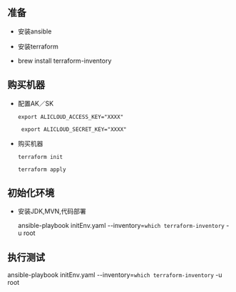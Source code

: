 ## 准备

- 安装ansible

- 安装terraform
 
- brew install terraform-inventory

## 购买机器
 
 - 配置AK／SK
 
   ` export ALICLOUD_ACCESS_KEY="XXXX"
 `
 
   ` export ALICLOUD_SECRET_KEY="XXXX"`
 - 购买机器
 
   `terraform init`
 
   `terraform apply`
 ## 初始化环境
 - 安装JDK,MVN,代码部署
  
   
   ansible-playbook initEnv.yaml --inventory=`which terraform-inventory`  -u root
   

 ## 执行测试
 
   ansible-playbook initEnv.yaml --inventory=`which terraform-inventory`  -u root
 
  
